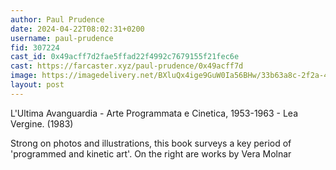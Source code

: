 ```yaml
---
author: Paul Prudence
date: 2024-04-22T08:02:31+0200
username: paul-prudence
fid: 307224
cast_id: 0x49acff7d2fae5ffad22f4992c7679155f21fec6e
cast: https://farcaster.xyz/paul-prudence/0x49acff7d
image: https://imagedelivery.net/BXluQx4ige9GuW0Ia56BHw/33b63a8c-2f2a-4971-af5a-b7b5ca32f800/original
layout: post
---
```


L'Ultima Avanguardia - Arte Programmata e Cinetica, 1953-1963 - Lea Vergine. (1983)

Strong on photos and illustrations, this book surveys a key period of 'programmed and kinetic art'. On the right are works by Vera Molnar

<img src='https://imagedelivery.net/BXluQx4ige9GuW0Ia56BHw/33b63a8c-2f2a-4971-af5a-b7b5ca32f800/original' alt='' referrerpolicy='no-referrer'/>
<img src='https://imagedelivery.net/BXluQx4ige9GuW0Ia56BHw/3e39c638-05a2-4ba7-258f-9834cf584300/original' alt='' referrerpolicy='no-referrer'/>
